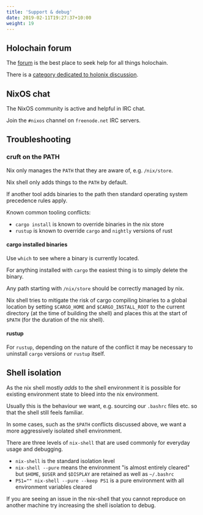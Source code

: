 ```yaml
---
title: 'Support & debug'
date: 2019-02-11T19:27:37+10:00
weight: 19
---
```


## Holochain forum

The [forum](https://forum.holochain.org/) is the best place to seek help for all things holochain.

There is a [category dedicated to holonix discussion](https://forum.holochain.org/c/technical/holonix).

## NixOS chat

The NixOS community is active and helpful in IRC chat.

Join the `#nixos` channel on `freenode.net` IRC servers.

## Troubleshooting

### cruft on the PATH

Nix only manages the `PATH` that they are aware of, e.g. `/nix/store`.

Nix shell only adds things to the `PATH` by default.

If another tool adds binaries to the path then standard operating system precedence rules apply.

Known common tooling conflicts:

- `cargo install` is known to override binaries in the nix store
- `rustup` is known to override `cargo` and `nightly` versions of rust

#### cargo installed binaries

Use `which` to see where a binary is currently located.

For anything installed with `cargo` the easiest thing is to simply delete the binary.

Any path starting with `/nix/store` should be correctly managed by nix.

Nix shell tries to mitigate the risk of cargo compiling binaries to a global location by setting `$CARGO_HOME` and `$CARGO_INSTALL_ROOT` to the current directory (at the time of building the shell) and places this at the start of `$PATH` (for the duration of the nix shell).

<script
 id="asciicast-264021"
 src="https://asciinema.org/a/264021.js"
 data-autoplay="true"
 data-theme="solarized-light"
 data-rows="20"
 async>
</script>

#### rustup

For `rustup`, depending on the nature of the conflict it may be necessary to uninstall `cargo` versions or `rustup` itself.

## Shell isolation

As the nix shell mostly _adds_ to the shell environment it is possible for existing environment state to bleed into the nix environment.

Usually this is the behaviour we want, e.g. sourcing our `.bashrc` files etc. so that the shell still feels familiar.

In some cases, such as the `$PATH` conflicts discussed above, we want a more aggressively isolated shell environment.

There are three levels of `nix-shell` that are used commonly for everyday usage and debugging.

- `nix-shell` is the standard isolation level
- `nix-shell --pure` means the environment "is almost entirely cleared" but `$HOME`, `$USER` and `$DISPLAY` are retained as well as `~/.bashrc`
- `PS1="" nix-shell --pure --keep PS1` is a pure environment with all environment variables cleared

If you are seeing an issue in the nix-shell that you cannot reproduce on another machine try increasing the shell isolation to debug.
